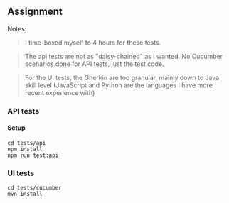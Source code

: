 ## Assignment

Notes: 
> I time-boxed myself to 4 hours for these tests. 

> The api tests are not as "daisy-chained" as I wanted. 
> No Cucumber scenarios done for API tests, just the test code.

> For the UI tests, the Gherkin are too granular, mainly down to Java skill level (JavaScript and Python are the languages I have more recent experience with)

### API tests

#### Setup

```
cd tests/api
npm install
npm run test:api
```

### UI tests

```
cd tests/cucumber
mvn install
```
